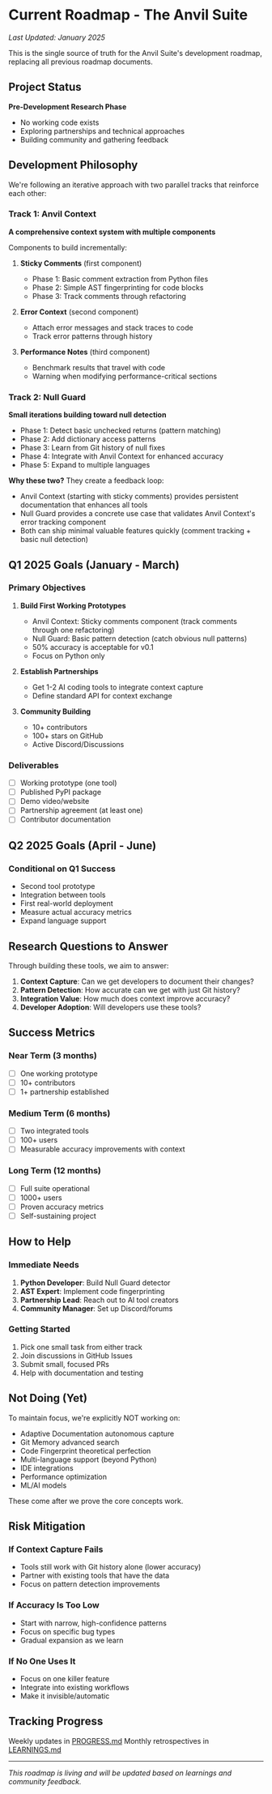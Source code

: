 # Current Roadmap - The Anvil Suite

*Last Updated: January 2025*

This is the single source of truth for the Anvil Suite's development roadmap, replacing all previous roadmap documents.

## Project Status

**Pre-Development Research Phase**
- No working code exists
- Exploring partnerships and technical approaches
- Building community and gathering feedback

## Development Philosophy

We're following an iterative approach with two parallel tracks that reinforce each other:

### Track 1: Anvil Context
**A comprehensive context system with multiple components**

Components to build incrementally:
1. **Sticky Comments** (first component)
   - Phase 1: Basic comment extraction from Python files
   - Phase 2: Simple AST fingerprinting for code blocks
   - Phase 3: Track comments through refactoring
   
2. **Error Context** (second component)
   - Attach error messages and stack traces to code
   - Track error patterns through history
   
3. **Performance Notes** (third component)
   - Benchmark results that travel with code
   - Warning when modifying performance-critical sections

### Track 2: Null Guard  
**Small iterations building toward null detection**
- Phase 1: Detect basic unchecked returns (pattern matching)
- Phase 2: Add dictionary access patterns
- Phase 3: Learn from Git history of null fixes
- Phase 4: Integrate with Anvil Context for enhanced accuracy
- Phase 5: Expand to multiple languages

**Why these two?** They create a feedback loop:
- Anvil Context (starting with sticky comments) provides persistent documentation that enhances all tools
- Null Guard provides a concrete use case that validates Anvil Context's error tracking component
- Both can ship minimal valuable features quickly (comment tracking + basic null detection)

## Q1 2025 Goals (January - March)

### Primary Objectives
1. **Build First Working Prototypes**
   - Anvil Context: Sticky comments component (track comments through one refactoring)
   - Null Guard: Basic pattern detection (catch obvious null patterns)
   - 50% accuracy is acceptable for v0.1
   - Focus on Python only

2. **Establish Partnerships**
   - Get 1-2 AI coding tools to integrate context capture
   - Define standard API for context exchange

3. **Community Building**
   - 10+ contributors
   - 100+ stars on GitHub
   - Active Discord/Discussions

### Deliverables
- [ ] Working prototype (one tool)
- [ ] Published PyPI package
- [ ] Demo video/website
- [ ] Partnership agreement (at least one)
- [ ] Contributor documentation

## Q2 2025 Goals (April - June)

### Conditional on Q1 Success
- Second tool prototype
- Integration between tools
- First real-world deployment
- Measure actual accuracy metrics
- Expand language support

## Research Questions to Answer

Through building these tools, we aim to answer:

1. **Context Capture**: Can we get developers to document their changes?
2. **Pattern Detection**: How accurate can we get with just Git history?
3. **Integration Value**: How much does context improve accuracy?
4. **Developer Adoption**: Will developers use these tools?

## Success Metrics

### Near Term (3 months)
- [ ] One working prototype
- [ ] 10+ contributors
- [ ] 1+ partnership established

### Medium Term (6 months)  
- [ ] Two integrated tools
- [ ] 100+ users
- [ ] Measurable accuracy improvements with context

### Long Term (12 months)
- [ ] Full suite operational
- [ ] 1000+ users
- [ ] Proven accuracy metrics
- [ ] Self-sustaining project

## How to Help

### Immediate Needs
1. **Python Developer**: Build Null Guard detector
2. **AST Expert**: Implement code fingerprinting
3. **Partnership Lead**: Reach out to AI tool creators
4. **Community Manager**: Set up Discord/forums

### Getting Started
1. Pick one small task from either track
2. Join discussions in GitHub Issues
3. Submit small, focused PRs
4. Help with documentation and testing

## Not Doing (Yet)

To maintain focus, we're explicitly NOT working on:

- Adaptive Documentation autonomous capture
- Git Memory advanced search
- Code Fingerprint theoretical perfection
- Multi-language support (beyond Python)
- IDE integrations
- Performance optimization
- ML/AI models

These come after we prove the core concepts work.

## Risk Mitigation

### If Context Capture Fails
- Tools still work with Git history alone (lower accuracy)
- Partner with existing tools that have the data
- Focus on pattern detection improvements

### If Accuracy Is Too Low
- Start with narrow, high-confidence patterns
- Focus on specific bug types
- Gradual expansion as we learn

### If No One Uses It
- Focus on one killer feature
- Integrate into existing workflows
- Make it invisible/automatic

## Tracking Progress

Weekly updates in [PROGRESS.md](./PROGRESS.md)
Monthly retrospectives in [LEARNINGS.md](./LEARNINGS.md)

---

*This roadmap is living and will be updated based on learnings and community feedback.*